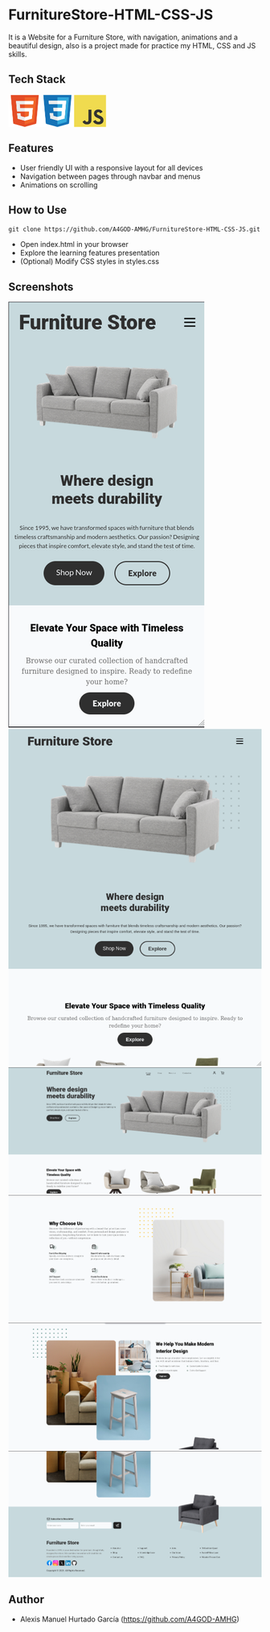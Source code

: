 # FurnitureStore-HTML-CSS-JS

It is a Website for a Furniture Store, with navigation, animations and a beautiful design, also is a project made for practice my HTML, CSS and JS skills.

## Tech Stack

<div style="display: flex; align-items: center;">
  <img src="https://raw.githubusercontent.com/A4GOD-AMHG/Utils-for-repos/main/icons/html5/html5-original.svg" alt="html5" width="65" height="65" />
  <img src="https://raw.githubusercontent.com/A4GOD-AMHG/Utils-for-repos/main/icons/css3/css3-original.svg" alt="css3" width="65" height="65" />
  <img src="https://raw.githubusercontent.com/A4GOD-AMHG/Utils-for-repos/main/icons/js/javascript-original.svg" alt="js" width="65" height="65" />
</div>

## Features

- User friendly UI with a responsive layout for all devices
- Navigation between pages through navbar and menus
- Animations on scrolling

## How to Use

```
git clone https://github.com/A4GOD-AMHG/FurnitureStore-HTML-CSS-JS.git
```

- Open index.html in your browser
- Explore the learning features presentation
- (Optional) Modify CSS styles in styles.css

## Screenshots

![Mobile view](screenshots/mobile.png)
![Ipad view](screenshots/ipad.png)
![Desktop view 1](screenshots/desktop1.png)
![Desktop view 2](screenshots/desktop2.png)
![Desktop view 3](screenshots/desktop3.png)
![Desktop view 4](screenshots/desktop4.png)

## Author

- Alexis Manuel Hurtado García (<https://github.com/A4GOD-AMHG>)
  
